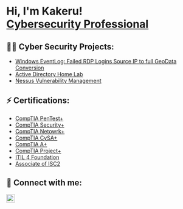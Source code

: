 <h1>Hi, I'm Kakeru! <br/> <a href="https://www.linkedin.com/in/kakeru-kitatsuru-48b660a0/">Cybersecurity Professional</a></h1>

<h2>👨‍💻 Cyber Security Projects:</h2>


  - [Windows EventLog: Failed RDP Logins Source IP to full GeoData Conversion](https://github.com/kkitatsu/AzureSentinel)
  - [Active Directory Home Lab](https://github.com/kkitatsu/activedirectory)
  - [Nessus Vulnerability Management](https://github.com/kkitatsu/nessus)

<h2> ⚡ Certifications:</h2>

- [CompTIA PenTest+](https://www.credly.com/badges/943953ff-4905-4616-91e2-7163677f4524/public_url)
- [CompTIA Security+](https://www.credly.com/badges/6404dfb9-4dbf-4656-8176-c085c9fac4c7/public_url)
- [CompTIA Netowrk+](https://www.credly.com/badges/8ccdd48a-c1b0-429f-a865-691ee425f1ea/public_url)
- [CompTIA CySA+](https://www.credly.com/badges/b288e23c-03c1-4223-83ef-3273a75d1ac1/public_url)
- [CompTIA A+](https://www.credly.com/badges/cde420e9-2978-458e-917e-6ba3f0024b98/public_url)
- [CompTIA Project+](https://www.credly.com/badges/1bc612ed-4059-48f0-8819-6951278fcfbd/public_url)
- [ITIL 4 Foundation](https://imgur.com/a/vUFFMN9)
- [Associate of ISC2](https://github.com/kkitatsu/PenTest+)

<h2> 🤳 Connect with me:</h2>

[<img align="left" alt="KakeruKitatsuru | LinkedIn" width="22px" src="https://cdn.jsdelivr.net/npm/simple-icons@v3/icons/linkedin.svg" />][linkedin]


[linkedin]: https://www.linkedin.com/in/kakeru-kitatsuru-48b660a0/

<!--
**kkitatsu/kkitatsu330** is a ✨ _special_ ✨ repository because its `README.md` (this file) appears on your GitHub profile.

Here are some ideas to get you started:

- 🔭 I’m currently working on ...
- 🌱 I’m currently learning ...
- 👯 I’m looking to collaborate on ...
- 🤔 I’m looking for help with ...
- 💬 Ask me about ...
- 📫 How to reach me: ...
- 😄 Pronouns: ...
- ⚡ Fun fact: ...
-->
